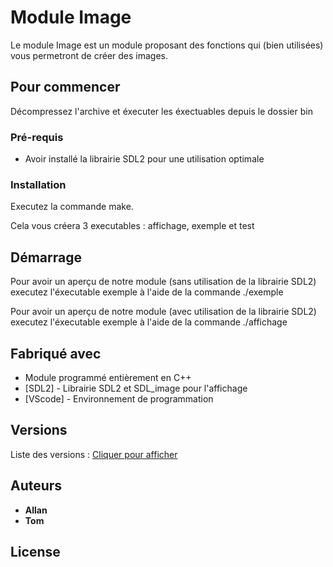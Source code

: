 # Module Image

Le module Image est un module proposant des fonctions qui (bien utilisées) vous permetront de créer des images.

## Pour commencer

Décompressez l'archive et éxecuter les éxectuables depuis le dossier bin

### Pré-requis

- Avoir installé la librairie SDL2 pour une utilisation optimale

### Installation

Executez la commande make.

Cela vous créera 3 executables : affichage, exemple et test

## Démarrage

Pour avoir un aperçu de notre module (sans utilisation de la librairie SDL2) executez l'éxecutable exemple à l'aide de la commande ./exemple

Pour avoir un aperçu de notre module (avec utilisation de la librairie SDL2) executez l'éxecutable exemple à l'aide de la commande ./affichage

## Fabriqué avec

* Module programmé entièrement en C++
* [SDL2] - Librairie SDL2 et SDL_image pour l'affichage
* [VScode] - Environnement de programmation


## Versions

Liste des versions : [Cliquer pour afficher](https://github.com/tomdcht/Module_Image2)

## Auteurs

* **Allan**
* **Tom**

## License



